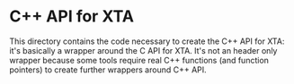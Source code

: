 # C++ API for XTA

This directory contains the code necessary to create the C++ API for XTA: it's
basically a wrapper around the C API for XTA.
It's not an header only wrapper because some tools require real C++ functions
(and function pointers) to create further wrappers around C++ API.
